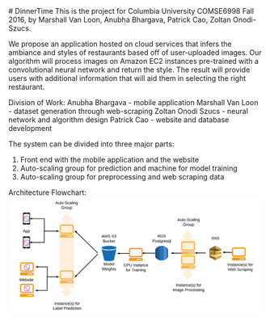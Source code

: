 <snippet>
  <content>
# DinnerTime
This is the project for Columbia University COMSE6998 Fall 2016, by Marshall Van Loon, Anubha Bhargava, Patrick Cao, Zoltan Onodi-Szucs.

We propose an application hosted on cloud services that infers the ambiance and styles of restaurants based off of user-uploaded images.  Our algorithm will process images on Amazon EC2 instances pre-trained with a convolutional neural network and return the style. The result will provide users with additional information that will aid them in selecting the right restaurant.

Division of Work:
Anubha Bhargava - mobile application
Marshall Van Loon -  dataset generation through web-scraping
Zoltan Onodi Szucs - neural network and algorithm design
Patrick Cao - website and database development

The system can be divided into three major parts:
1. Front end with the mobile application and the website
2. Auto-scaling group for prediction and machine for model training
3. Auto-scaling group for preprocessing and web scraping data

Architecture Flowchart:
![alt tag](https://github.com/Patricknew/DinnerTime/blob/master/Architecture.png)
